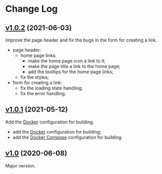 # Change Log

## [v1.0.2](https://github.com/thewizardplusplus/go-link-shortener-frontend/tree/v1.0.2) (2021-06-03)

Improve the page header and fix the bugs in the form for creating a link.

- page header:
  - home page links:
    - make the home page icon a link to it;
    - make the page title a link to the home page;
    - add the tooltips for the home page links;
  - fix the styles;
- form for creating a link:
  - fix the loading state handling;
  - fix the error handling.

## [v1.0.1](https://github.com/thewizardplusplus/go-link-shortener-frontend/tree/v1.0.1) (2021-05-12)

Add the [Docker](https://www.docker.com/) configuration for building.

- add the [Docker](https://www.docker.com/) configuration for building;
- add the [Docker Compose](https://docs.docker.com/compose/) configuration for building.

## [v1.0](https://github.com/thewizardplusplus/go-link-shortener-frontend/tree/v1.0) (2020-06-08)

Major version.
